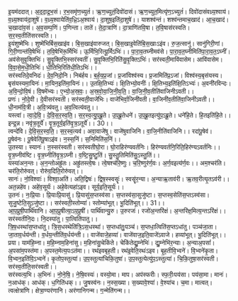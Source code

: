 

  
इ॒यम॑ददात्। अ॒द॒दा॒द्र॒भ॒सं। र॒भ॒समृ॑ण॒च्युतं॑। ऋ॒ण॒च्युतं॒दिवो॑दासं। ऋ॒ण॒च्युत॒मित्यृ॑ण॒ऽच्युतं॑। दिवो॑दासंवध्र्य॒श्वाय॑। व॒ध्र्य॒श्वाय॑दा॒शुषे॑। व॒ध्र्य॒श्वायेति॑व॒ध्रि॒ऽअ॒श्वाय॑। दा॒शुष॒इति॑दा॒शुषे॑।। याशश्व॑न्तं। शश्व॑न्तमाच॒खाद॑। आ॒च॒खाद॑। च॒खादा॑व॒सं। अ॒व॒सम्प॒णिं। प॒णिन्ता। ताते॑। ते॒दा॒त्राणि॑। दा॒त्राणि॑तवि॒षा। त॒वि॒षास॑रस्वति। स॒र॒स्व॒तीति॑सरस्वति।।  
इ॒यंशुष्मे॑भिः। शुष्मे॑भिर्बिस॒खाइ॑व। बि॒स॒खाइ॑वारुजत्। बि॒स॒खाइ॒वेति॑बि॒स॒खाःऽइ॑व। रु॒ज॒त्सानु॑। सानु॑गिरी॒णां। गि॒री॒णान्त॑वि॒षेभिः॑। त॒वि॒षेभि॑रू॒र्मिभिः॑। ऊ॒र्मिभि॒रित्यू॒र्मिऽभिः॑।। पा॒रा॒व॒तघ्नीमव॑से। पा॒रा॒व॒त॒घ्नीमिति॑पा॒रा॒व॒त॒ऽघ्नीं। अव॑सेसुवृ॒क्तिभिः॑। सु॒वृ॒क्तिभि॒स्सर॑स्वतीं। सु॒वृ॒क्तिभि॒रिति॑सु॒वृ॒क्तिऽभिः॑। सर॑स्वती॒मावि॑वासेम। आवि॑वासेम। वि॒वा॒से॒म॒धी॒तिभिः॑। धी॒तिभि॒रिति॑धी॒तिऽभिः॑।।  
सर॑स्वतिदे॒वनिदः॑। दे॒व॒निदो॒नि। निब॑र्हय। ब॒र्ह॒य॒प्र॒जां। प्र॒जांविश्व॑स्य। प्र॒जामिति॑प्र॒ऽजां। विश्व॑स्य॒बृस॑यस्य। बृस॑यस्यमा॒यिनः॑। मा॒यिन॒इति॑मा॒यिनः॑।। उ॒तक्षि॒तिभ्यः॑। क्षि॒तिभ्यो॒वनीः॑। क्षि॒तिभ्य॒इति॑क्षि॒तिऽभ्यः॑। अ॒वनी॑रविन्दः। अ॒वि॒न्दो॒वि॒षं। वि॒षमे॑भ्यः। ए॒भ्यो॒अ॒स्र॒वः॒। अ॒स्र॒वो॒वा॒जि॒नी॒व॒ति॒। वा॒जि॒नी॒व॒तीति॑वाजिनीऽवती।।  
प्रणः॑। नो॒दे॒वी। दे॒वीसर॑स्वती। सर॑स्वती॒वाजे॑भिः। वाजे॑भिर्वा॒जिनी॑वती। वा॒जिनी॑व॒तीति॑वा॒जिनी॑ऽवती।। धी॒नाम॑वि॒त्री। अ॒वि॒त्र्य॑वतु। अ॒व॒त्वित्य॑वतु।।  
यस्त्वा॑। त्वा॒दे॒वि॒। दे॒वि॒स॒र॒स्व॒ति॒। स॒र॒स्व॒त्यु॒प॒ब्रू॒ते। उ॒प॒ब्रू॒तेधने॑। उ॒प॒ब्रू॒तइत्यु॑प॒ऽब्रू॒ते। धने॑हि॒ते। हि॒तइति॑हि॒ते।। इन्द्र॒न्न। नवृ॑त्र॒तूर्ये॑। वृ॒त्र॒तूर्य॒इति॑वृ॒त्र॒ऽतूर्ये॑।। 30।।  
त्वन्दे॑वि। दे॒वि॒स॒र॒स्व॒ति॒। स॒र॒स्व॒त्यव॑। अवा॒वाजे॑षु। वाजे॑षुवाजिनि। वा॒जि॒नीति॑वाजिनि।। रदा॑पू॒षेव॑। पू॒षेव॑नः। पू॒षेवेति॑पू॒षाऽइ॑व। न॒स्स॒निं। स॒निमिति॑स॒निं।।  
उ॒तस्या। स्यानः॑। ऩ॒स्सर॑स्वती। सर॑स्वतीघो॒रा। घो॒राहिर॑ण्यवर्तनिः। हिर॑ण्यवर्तनि॒रिति॒हिर॑ण्यऽवर्तनिः।। वृ॒त्र॒घ्नीव॑ष्टि। वृ॒त्र॒घ्नीति॑वृ॒त्र॒ऽघ्नी। व॒ष्टि॒सु॒ष्टु॒तिं। सु॒स्तु॒तिमिति॑सु॒ऽस्तु॒तिं।।  
यस्या॑अन॒न्तः। अ॒न॒न्तोअह्रु॑तः। अह्रु॑तस्त्वे॒षः। त्वे॒षश्च॑रि॒ष्णुः। च॒रि॒ष्णुर॑र्ण॒वः। अ॒र्ण॒वइत्य॑र्ण॒वः।। अम॒श्चर॑ति। चर॑ति॒रोरु॑वत्। रोरु॑व॒दिति॒रोरु॑वत्।।  
सानः॑। नो॒विश्वाः॑। विश्वा॒अति॑। अति॒द्विषः॑। द्विष॒स्स्वसॄः॑। स्वसॄ॑र॒न्या। अ॒न्याऋ॒ताव॑री। ऋ॒तव॒रीत्यृ॒तऽव॑री।। अत॒न्नहे॑व। अहे॑व॒सूर्यः॑। अहे॒वेत्यहा॑ऽइव। सूर्य॒इति॒सूर्यः॑।।  
उ॒तनः॑। नः॒प्रि॒याः। प्रि॒याःप्रि॒यासु॑। प्रि॒यासु॑स॒प्तस्व॑सा। स॒प्तस्व॑सा॒सुजु॑ष्टा। स॒प्तस्व॒सेति॑स॒प्तऽस्व॑सा। सुजु॒ष्टेति॒सुऽजु॑ष्टा।। सर॑स्वती॒स्तोम्या॑। स्तोम्या॑भूत्। भू॒दिति॑भूत्।। 31।।  
आ॒प॒प्रुषी॒पार्थि॑वानि। आ॒प॒प्रुषीत्या॒ऽप॒प्रुषी॑। पार्थि॑वान्यु॒रु। उ॒रुरजः॑। रजो॑अ॒न्तरि॑क्षं। अ॒न्तरि॑क्ष॒मित्य॒न्तऽरि॑क्षं।। सर॑स्वतीनि॒दः। नि॒दस्पा॑तु। पा॒त्विति॑पातु।।  
त्रि॒ष॒धस्था॑स॒प्तधा॑तु। त्रि॒स॒धस्थेति॑त्रि॒ऽस॒धस्था॑। स॒प्तधा॑तुः॒पञ्च॑। स॒प्तधा॒त्विति॑स॒प्तऽधा॑तु। पञ्च॑जा॒ता। जा॒ताव॒र्धय॑न्ती। व॒र्धय॒न्तीति॑व॒र्धय॑न्ती।। वाजे॑वाजे॒हव्या॑। वाजे॑वाज॒इति॒वाजे॑ऽवाजे। हव्या॑भूत्। भू॒दिति॑भूत्।।  
प्रया। याम॑हि॒म्ना। म॒हि॒म्नाम॒हिना॑सु। म॒हिना॑सु॒चेकि॑ते। चेकि॑तेद्यु॒म्नेभिः॑। द्यु॒म्नेभि॑र॒न्याः। अ॒न्याअ॒पसां॑। अ॒पसा॑म॒पस्त॑मा। अ॒पस्त॒मेत्य॒पःऽत॑मा।। रथ॑इवबृह॒ती। रथ॑इ॒वेति॒रथः॑ऽइव। बृ॒ह॒तीवि॒भ्वने॑। वि॒भ्वने॑कृ॒ता। वि॒भ्वन॒इति॑वि॒ऽभ्वने॑। कृ॒तोप॒स्तुत्या॑। उ॒प॒स्तुत्या॑चिकि॒तुषा॑। उ॒प॒स्तुत्येत्यु॑प॒ऽस्तुत्या॑। चि॒कि॒तुषा॒सर॑स्वती। सर॑स्व॒तीति॒सर॑स्वती।।  
सर॑स्वत्य॒भि। अ॒भिनः॑। नो॒ने॒षि॒। ने॒षि॒वस्यः॑। वस्यो॒मा। माप। अप॑स्फरीः। स्फ॒रीः॒पय॑सा। पय॑सा॒मा। मानः॑। न॒आध॑क्। आध॑क्। ध॒गिति॑धक्।। जु॒षस्व॑नः। न॒स्स॒ख्या। स॒ख्यावे॒श्या॑। वे॒श्या॑च। च॒मा। मात्वत्। त्वत्क्षेत्रा॑णि। क्षेत्रा॒ण्यर॑णानि। अर॑णानिगन्म। ग॒न्मेति॑गन्म।।  
